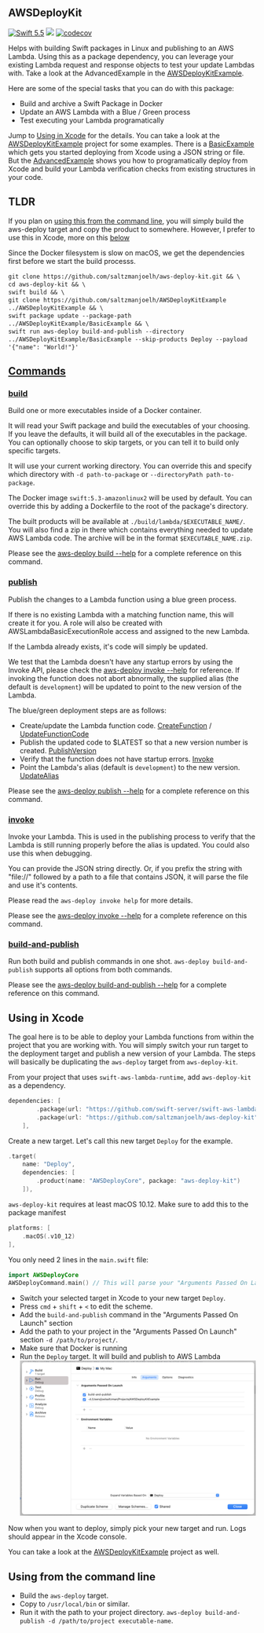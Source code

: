 ## AWSDeployKit

[<img src="http://img.shields.io/badge/swift-5.5-brightgreen.svg" alt="Swift 5.5" />](https://swift.org)
[<img src="https://github.com/saltzmanjoelh/AWSDeployKit/workflows/Swift/badge.svg" />](https://github.com/saltzmanjoelh/AWSDeployKit/actions)
[![codecov](https://codecov.io/gh/saltzmanjoelh/aws-deploy-kit/branch/main/graph/badge.svg?token=FVLJG1OOLF)](https://codecov.io/gh/saltzmanjoelh/aws-deploy-kit)

Helps with building Swift packages in Linux and publishing to an AWS Lambda. Using this as a package dependency, you can leverage your existing Lambda request and response objects to test your update Lambdas with. Take a look at the AdvancedExample in the [AWSDeployKitExample](https://github.com/saltzmanjoelh/AWSDeployKitExample).

Here are some of the special tasks that you can do with this package:

* Build and archive a Swift Package in Docker
* Update an AWS Lambda with a Blue / Green process
* Test executing your Lambda programatically

Jump to [Using in Xcode](#using-in-xcode) for the details.
You can take a look at the [AWSDeployKitExample](https://github.com/saltzmanjoelh/AWSDeployKitExample) project for some examples. There is a [BasicExample](https://github.com/saltzmanjoelh/AWSDeployKitExample/BasicExample) which gets you started deploying from Xcode using a JSON string or file. But the [AdvancedExample](https://github.com/saltzmanjoelh/AWSDeployKitExample/AdvancedExample) shows you how to programatically deploy from Xcode and build your Lambda verification checks from existing structures in your code. 

## TLDR
If you plan on [using this from the command line](#using-from-the-command-line), you will simply build the aws-deploy target and copy the product to somewhere. However, I prefer to use this in Xcode, more on this [below](#use-this-in-xcode)

Since the Docker filesystem is slow on macOS, we get the dependencies first before we start the build processs.
```shell
git clone https://github.com/saltzmanjoelh/aws-deploy-kit.git && \
cd aws-deploy-kit && \
swift build && \
git clone https://github.com/saltzmanjoelh/AWSDeployKitExample ../AWSDeployKitExample && \
swift package update --package-path ../AWSDeployKitExample/BasicExample && \
swift run aws-deploy build-and-publish --directory ../AWSDeployKitExample/BasicExample --skip-products Deploy --payload '{"name": "World!"}'
```

## [Commands](cli-help/)

### [build](cli-help/02-build.md)
Build one or more executables inside of a Docker container. 

It will read your Swift package and build the executables of your choosing. If you leave the defaults, it will build all of the executables in the package. You can optionally choose to skip targets, or you can tell it to build only specific targets.

It will use your current working directory. You can override this and specify which directory with `-d path-to-package` or `--directoryPath path-to-package`. 

The Docker image `swift:5.3-amazonlinux2` will be used by default. You can override this by adding a Dockerfile to the root of the package's directory. 

The built products will be available at `./build/lambda/$EXECUTABLE_NAME/`. You will also find a zip in there which contains everything needed to update AWS Lambda code. The archive will be in the format `$EXECUTABLE_NAME.zip`.

Please see the [aws-deploy build --help](cli-help/02-build.md) for a complete reference on this command.

### [publish](cli-help/03-publish.md)
Publish the changes to a Lambda function using a blue green process.

If there is no existing Lambda with a matching function name, this will create it for you. A role will also be created with AWSLambdaBasicExecutionRole access and assigned to the new Lambda.

If the Lambda already exists, it's code will simply be updated.

We test that the Lambda doesn't have any startup errors by using the Invoke API, please check the [aws-deploy invoke --help](cli-help/04-invoke.md) for reference. If invoking the function does not abort abnormally, the supplied alias (the default is `development`) will be updated to point to the new version of the Lambda.

The blue/green deployment steps are as follows:
* Create/update the Lambda function code. [CreateFunction](https://docs.aws.amazon.com/lambda/latest/dg/API_CreateFunction.html) / [UpdateFunctionCode](https://docs.aws.amazon.com/lambda/latest/dg/API_UpdateFunctionCode.html)
* Publish the updated code to $LATEST so that a new version number is created. [PublishVersion](https://docs.aws.amazon.com/lambda/latest/dg/API_PublishVersion.html)
* Verify that the function does not have startup errors. [Invoke](https://docs.aws.amazon.com/lambda/latest/dg/API_Invoke.html)
* Point the Lambda's alias (default is `development`)  to the new version. [UpdateAlias](https://docs.aws.amazon.com/lambda/latest/dg/API_UpdateAlias.html)

Please see the [aws-deploy publish --help](cli-help/03-publish.md) for a complete reference on this command.

### [invoke](cli-help/04-invoke.md)

Invoke your Lambda. This is used in the publishing process to verify that the Lambda is still running properly before the alias is updated. You could also use this when debugging. 

You can provide the JSON string directly. Or, if you prefix the string with \"file://\" followed by a path to a file that contains JSON, it will parse the file and use it's contents.

Please read the `aws-deploy invoke help` for more details.

Please see the [aws-deploy invoke --help](cli-help/04-invoke.md) for a complete reference on this command.

### [build-and-publish](cli-help/05-build-and-publish.md)

Run both build and publish commands in one shot. `aws-deploy build-and-publish` supports all options from both commands. 

Please see the [aws-deploy build-and-publish --help](cli-help/05-build-and-publish.md) for a complete reference on this command.

## Using in Xcode

The goal here is to be able to deploy your Lambda functions from within the project that you are working with. You will simply switch your run target to the deployment target and publish a new version of your Lambda. The steps will basically be duplicating the `aws-deploy` target from `aws-deploy-kit`.

From your project that uses `swift-aws-lambda-runtime`, add `aws-deploy-kit` as a dependency.
```swift
dependencies: [
        .package(url: "https://github.com/swift-server/swift-aws-lambda-runtime.git", .branch("main")),
        .package(url: "https://github.com/saltzmanjoelh/aws-deploy-kit", .branch("main")),
    ],
```

Create a new target. Let's call this new target `Deploy` for the example.
```swift
.target(
    name: "Deploy",
    dependencies: [
        .product(name: "AWSDeployCore", package: "aws-deploy-kit")
    ]),
```

`aws-deploy-kit` requires at least macOS 10.12. Make sure to add this to the package manifest

```swift
platforms: [
    .macOS(.v10_12)
],
```

You only need 2 lines in the `main.swift` file:
  ```swift
  import AWSDeployCore
  AWSDeployCommand.main() // This will parse your "Arguments Passed On Launch" in the Edit Scheme window 
  ```
  
* Switch your selected target in Xcode to your new target `Deploy`.
* Press `cmd` + `shift` + `<` to edit the scheme.
* Add the `build-and-publish` command in the "Arguments Passed On Launch" section
* Add the path to your project in the "Arguments Passed On Launch" section `-d /path/to/project/`.
* Make sure that Docker is running
* Run the `Deploy` target. It will build and publish to AWS Lambda
![Example Setup](ExampleSetup.png)

Now when you want to deploy, simply pick your new target and run. Logs should appear in the Xcode console. 

You can take a look at the [AWSDeployKitExample](https://github.com/saltzmanjoelh/AWSDeployKitExample) project as well.


## Using from the command line

* Build the `aws-deploy` target.
* Copy to `/usr/local/bin` or similar.
* Run it with the path to your project directory. `aws-deploy build-and-publish -d /path/to/project executable-name`.
